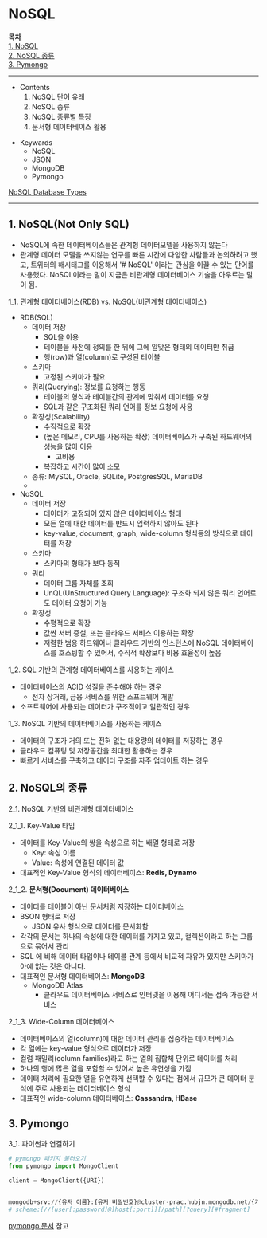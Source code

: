 # NoSQL  
**목차**  
[1. NoSQL](#1-nosqlnot-only-sql)  
[2. NoSQL 종류](#2-nosql의-종류)  
[3. Pymongo](#3-pymongo)  
 

---
* Contents
  1. NoSQL 단어 유래
  2. NoSQL 종류
  3. NoSQL 종류별 특징
  4. 문서형 데이터베이스 활용

>
* Keywards
  * NoSQL
  * JSON
  * MongoDB
  * Pymongo

[NoSQL Database Types](https://phoenixnap.com/kb/nosql-database-types)

---

## 1. NoSQL(Not Only SQL)
* NoSQL에 속한 데이터베이스들은 관계형 데이터모델을 사용하지 않는다
* 관계형 데이터 모델을 쓰지않는 연구를 빠른 시간에 다양한 사람들과 논의하려고 했고, 트위터의 해시태그를 이용해서 '# NoSQL' 이라는 관심을 이끌 수 있는 단어를 사용했다. NoSQL이라는 말이 지금은 비관계형 데이터베이스 기술을 아우르는 말이 됨.

1_1. 관계형 데이터베이스(RDB) vs. NoSQL(비관계형 데이터베이스)
  * RDB(SQL)
    * 데이터 저장
      * SQL을 이용
      * 테이블을 사전에 정의를 한 뒤에 그에 알맞은 형태의 데이터만 취급
      * 행(row)과 열(column)로 구성된 테이블
    * 스키마
      * 고정된 스키마가 필요
    * 쿼리(Querying): 정보를 요청하는 행동
      * 테이블의 형식과 테이블간의 관계에 맞춰서 데이터를 요청
      * SQL과 같은 구조화된 쿼리 언어를 정보 요청에 사용
    * 확장성(Scalability)
      * 수직적으로 확장
      * (높은 메모리, CPU를 사용하는 확장) 데이터베이스가 구축된 하드웨어의 성능을 많이 이용
        * 고비용
      * 복잡하고 시간이 많이 소모
    * 종류:  MySQL, Oracle, SQLite, PostgresSQL, MariaDB
    * 
  * NoSQL
    * 데이터 저장
      * 데이터가 고정되어 있지 않은 데이터베이스 형태
      * 모든 열에 대한 데이터를 반드시 입력하지 않아도 된다
      * key-value, document, graph, wide-column 형식등의 방식으로 데이터를 저장
    * 스키마
      * 스키마의 형태가 보다 동적
    * 쿼리
      * 데이터 그룹 자체를 조회
      * UnQL(UnStructured Query Language): 구조화 되지 않은 쿼리 언어로도 데이터 요청이 가능
    * 확장성
      * 수평적으로 확장
      * 값싼 서버 증설, 또는 클라우드 서비스 이용하는 확장
      * 저렴한 범용 하드웨어나 클라우드 기반의 인스턴스에 NoSQL 데이터베이스를 호스팅할 수 있어서, 수직적 확장보다 비용 효율성이 높음

1_2. SQL 기반의 관계형 데이터베이스를 사용하는 케이스
* 데이터베이스의 ACID 성질을 준수해야 하는 경우
  * 전자 상거래, 금융 서비스를 위한 소프트웨어 개발
* 소프트웨어에 사용되는 데이터가 구조적이고 일관적인 경우

1_3. NoSQL 기반의 데이터베이스를 사용하는 케이스
* 데이터의 구조가 거의 또는 전혀 없는 대용량의 데이터를 저장하는 경우
* 클라우드 컴퓨팅 및 저장공간을 최대한 활용하는 경우
* 빠르게 서비스를 구축하고 데이터 구조를 자주 업데이트 하는 경우

## 2. NoSQL의 종류
2_1. NoSQL 기반의 비관계형 데이터베이스  

2_1_1. Key-Value 타입  
* 데이터를 Key-Value의 쌍을 속성으로 하는 배열 형태로 저장
     * Key: 속성 이름
     * Value: 속성에 연결된 데이터 값
* 대표적인 Key-Value 형식의 데이터베이스: **Redis, Dynamo**

2_1_2. **문서형(Document) 데이터베이스**

* 데이터를 테이블이 아닌 문서처럼 저장하는 데이터베이스
* BSON 형태로 저장
  * JSON 유사 형식으로 데이터를 문서화함
* 각각의 문서는 하나의 속성에 대한 데이터를 가지고 있고, 컬렉션이라고 하는 그룹으로 묶어서 관리
* SQL 에 비해 데이터 타입이나 테이블 관계 등에서 비교적 자유가 있지만 스키마가 아예 없는 것은 아니다.
* 대표적인 문서형 데이터베이스: **MongoDB**
  * MongoDB Atlas
    * 클라우드 데이터베이스 서비스로 인터넷을 이용해 어디서든 접속 가능한 서비스

2_1_3. Wide-Column 데이터베이스
* 데이터베이스의 열(column)에 대한 데이터 관리를 집중하는 데이터베이스
* 각 열에는 key-value 형식으로 데이터가 저장
* 컬럼 패밀리(column families)라고 하는 열의 집합체 단위로 데이터를 처리
* 하나의 행에 많은 열을 포함할 수 있어서 높은 유연성을 가짐
* 데이터 처리에 필요한 열을 유연하게 선택할 수 있다는 점에서 규모가 큰 데이터 분석에 주로 사용되는 데이터베이스 형식
* 대표적인 wide-column 데이터베이스: **Cassandra, HBase**

## 3. Pymongo
3_1. 파이썬과 연결하기
```python
# pymongo 패키지 불러오기
from pymongo import MongoClient

client = MongoClient({URI})


mongodb+srv://{유저 이름}:{유저 비밀번호}@cluster-prac.hubjn.mongodb.net/{기본 데이터베이스 이름}?retryWrites=true&w=majority
# scheme:[//[user[:password]@]host[:port]][/path][?query][#fragment]
```
[pymongo 문서](https://pymongo.readthedocs.io/en/stable/tutorial.html) 참고




